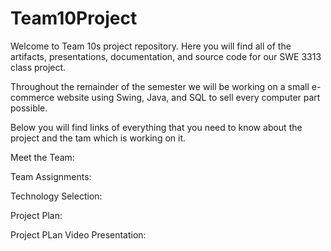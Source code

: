 # Team10Project
Welcome to Team 10s project repository. Here you will find all of the artifacts, presentations, documentation, and source code for our SWE 3313 class project.

Throughout the remainder of the semester we will be working on a small e-commerce website using Swing, Java, and SQL to sell every computer part possible.

Below you will find links of everything that you need to know about the project and the tam which is working on it.

Meet the Team:

Team Assignments:

Technology Selection:

Project Plan:

Project PLan Video Presentation:
